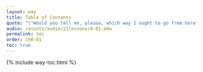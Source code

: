 ```yaml
---
layout: way
title: Table of Contents
quote: "\"Would you tell me, please, which way I ought to go from here?\"<br/> \"That depends a good deal on where you want to get to.\"<br/> \"I don't much care where –\"<br/> \"Then it doesn't matter which way you go.\""
audio: /assets/audio/21lessons/0-01.m4a
permalink: toc
order: ch0-01
toc: true
---
```


{% include way-toc.html %}

<!-- Wikipedia -->
[alice]: https://en.wikipedia.org/wiki/Alice%27s_Adventures_in_Wonderland
[carroll]: https://en.wikipedia.org/wiki/Lewis_Carroll
